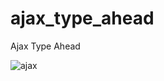 # ajax_type_ahead
Ajax Type Ahead

![ajax](https://docs.google.com/uc?export=download&id=19QCO6PgSu2FXXNDFipUss0k4LGnka5Js)
